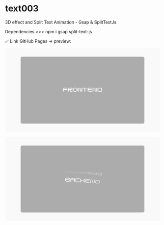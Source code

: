 # text003
3D effect and Split Text Animation - Gsap &amp; SplitTextJs

Dependencies >>> npm i gsap split-text-js

✅ Link GitHub Pages -> preview: 


![preview.png](https://github.com/Joni92/text003/blob/main/preview01.png)

![preview.png](https://github.com/Joni92/text003/blob/main/preview02.png)
